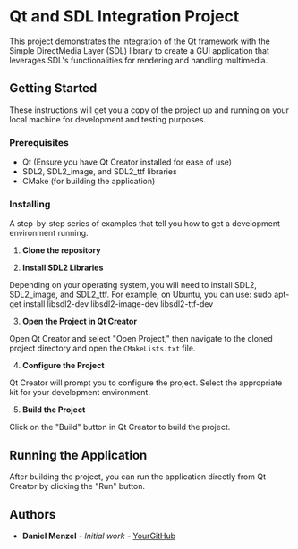 # Qt and SDL Integration Project

This project demonstrates the integration of the Qt framework with the Simple DirectMedia Layer (SDL) library to create a GUI application that leverages SDL's functionalities for rendering and handling multimedia.

## Getting Started

These instructions will get you a copy of the project up and running on your local machine for development and testing purposes.

### Prerequisites

- Qt (Ensure you have Qt Creator installed for ease of use)
- SDL2, SDL2_image, and SDL2_ttf libraries
- CMake (for building the application)

### Installing

A step-by-step series of examples that tell you how to get a development environment running.

1. **Clone the repository**



2. **Install SDL2 Libraries**

Depending on your operating system, you will need to install SDL2, SDL2_image, and SDL2_ttf. For example, on Ubuntu, you can use:
sudo apt-get install libsdl2-dev libsdl2-image-dev libsdl2-ttf-dev



3. **Open the Project in Qt Creator**

Open Qt Creator and select "Open Project," then navigate to the cloned project directory and open the `CMakeLists.txt` file.

4. **Configure the Project**

Qt Creator will prompt you to configure the project. Select the appropriate kit for your development environment.

5. **Build the Project**

Click on the "Build" button in Qt Creator to build the project.

## Running the Application

After building the project, you can run the application directly from Qt Creator by clicking the "Run" button.


## Authors

* **Daniel Menzel** - *Initial work* - [YourGitHub](https://github.com/daniel_r_menzel)
